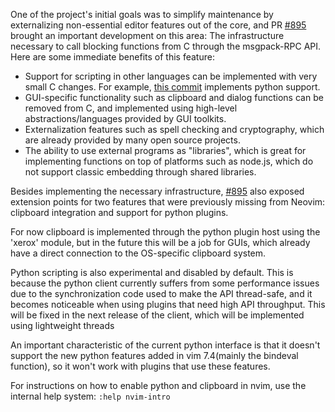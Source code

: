 One of the project's initial goals was to simplify maintenance by externalizing non-essential editor features out of the core, and PR [#895](https://github.com/neovim/neovim/pull/895) brought an important development on this area: The infrastructure necessary to call blocking functions from C through the msgpack-RPC API. Here are some immediate benefits of this feature:

- Support for scripting in other languages can be implemented with very small
  C changes. For example, [this commit](https://github.com/neovim/neovim/commit/486c8e37c17e4aa89fa9ef7e0c682b659a5a8a82) implements python support.
- GUI-specific functionality such as clipboard and dialog functions can be
  removed from C, and implemented using high-level abstractions/languages
  provided by GUI toolkits.
- Externalization features such as spell checking and cryptography, which are
  already provided by many open source projects.
- The ability to use external programs as "libraries", which is great for
  implementing functions on top of platforms such as node.js, which do not
  support classic embedding through shared libraries.

Besides implementing the necessary infrastructure, [#895](https://github.com/neovim/neovim/pull/895) also exposed extension points for two features that were previously missing from Neovim: clipboard
integration and support for python plugins.

For now clipboard is implemented through the python plugin host using the 'xerox' module, but in the future this will be a job for GUIs, which already have a direct connection to the OS-specific clipboard system.

Python scripting is also experimental and disabled by default. This is because the python client currently suffers from some performance issues due to the synchronization code used to make the API thread-safe, and it becomes noticeable when using plugins that need high API throughput. This will be fixed in the next release of the client, which will be implemented using lightweight threads

An important characteristic of the current python interface is that it doesn't support the new python features added in vim 7.4(mainly the bindeval function), so it won't work with plugins that use these features.

For instructions on how to enable python and clipboard in nvim, use the internal help system: `:help nvim-intro`
